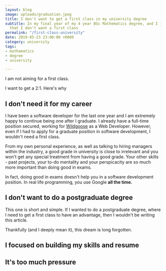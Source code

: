 ```yaml
---
layout: blog
image: uploads/graduation.jpeg
title: I don't want to get a first class in my university degree
subtitle: In my final year of my 4 year BSc Mathematics degree, and I just released
  that I don't want a first class
permalink: "/first-class-university"
date: 2019-05-23 23:00:00 +0000
category: university
tags:
- mathematics
- degree
- university

---
```

I am not aiming for a first class.

I want to get a 2:1. Here's why

## I don't need it for my career

I have been a software developer for the last one year and I am extremely happy to continue being one after I graduate. I already have a full-time position secured, working for [Wildgoose](https://wearewildgoose.com/uk/ "Wildgoose") as a Web Developer. However, even if I had to apply for a graduate position in software development, I wouldn't need a first class.

From my own personal experience, as well as talking to hiring managers within the industry, a good grade in university is close to irrelevant and you won't get any special treatment from having a good grade. Your other skills - past projects, your to-do mentality and your perspicacity are so much more important than doing good in exams.

In fact, doing good in exams doesn't help you in a software development position. In real life programming, you use Google **all the time.**

## I don't want to do a postgraduate degree

This one is short and simple. If I wanted to do a postgraduate degree, where I need to get a first class to have an advantage, then I wouldn't be writing this article. 

Thankfully (and I deeply mean it), this dream is long forgotten.

## I focused on building my skills and resume

## It's too much pressure